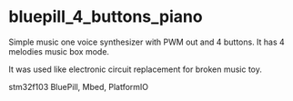 # bluepill_4_buttons_piano

Simple music one voice synthesizer with PWM out and 4 buttons. It has 4 melodies music box mode.

It was used like electronic circuit replacement for broken music toy.

stm32f103 BluePill, Mbed, PlatformIO
